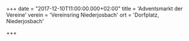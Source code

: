 +++
date = "2017-12-10T11:00:00.000+02:00"
title = 'Adventsmarkt der Vereine'
verein = 'Vereinsring Niederjosbach'
ort = 'Dorfplatz, Niederjosbach'

+++

      